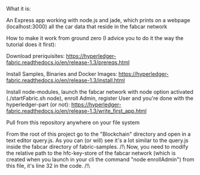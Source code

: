 What it is:

An Express app working with node.js and jade, which prints on a webpage (localhost:3000) all the car data that reside in the fabcar network

How to make it work from ground zero (I advice you to do it the way the tutorial does it first):

Download preriquisites: 
https://hyperledger-fabric.readthedocs.io/en/release-1.3/prereqs.html

Install Samples, Binaries and Docker Images: 
https://hyperledger-fabric.readthedocs.io/en/release-1.3/install.html

Install node-modules, launch the fabcar network with node option activated (./startFabric.sh node), enroll Admin, register User and you're done with the hyperledger-part (or not): 
https://hyperledger-fabric.readthedocs.io/en/release-1.3/write_first_app.html

Pull from this repository anywhere on your file system

From the root of this project go to the "Blockchain" directory and open in a text editor query.js. As you can (or will) see it's a lot similar to the query.js inside the fabcar directory of fabric-samples.
/!\ Now, you need to modify the relative path to the hfc-key-store of the fabcar network (which is created when you launch in your cli the command "node enrollAdmin") from this file, it's line 32 in the code. /!\

